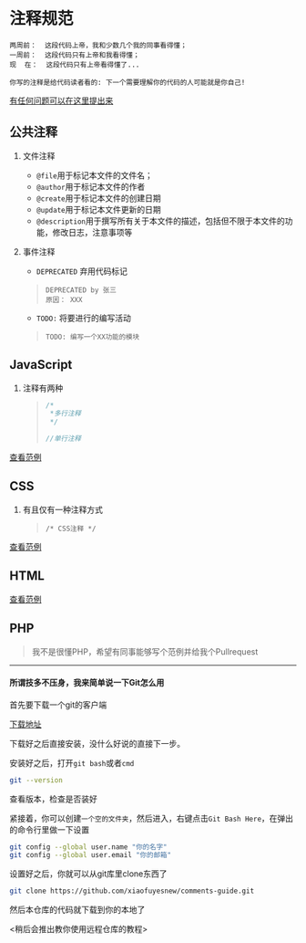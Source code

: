 # 注释规范

    两周前：  这段代码上帝，我和少数几个我的同事看得懂；
    一周前：  这段代码只有上帝和我看得懂；
    现  在：  这段代码只有上帝看得懂了...

    你写的注释是给代码读者看的: 下一个需要理解你的代码的人可能就是你自己!


[有任何问题可以在这里提出来](https://github.com/xiaofuyesnew/comments-guide/issues)

## 公共注释

1. 文件注释
    - `@file`用于标记本文件的文件名；
    - `@author`用于标记本文件的作者
    - `@create`用于标记本文件的创建日期
    - `@update`用于标记本文件更新的日期
    - `@description`用于撰写所有关于本文件的描述，包括但不限于本文件的功能，修改日志，注意事项等

2. 事件注释
    - `DEPRECATED` 弃用代码标记

    > ```
    > DEPRECATED by 张三 
    > 原因： XXX   
    > ```

    - `TODO:` 将要进行的编写活动

    > ```
    > TODO: 编写一个XX功能的模块
    > ```

## JavaScript

1. 注释有两种

    > ```javascript
    > /*
    >  *多行注释
    >  */
    > 
    > //单行注释
    > ```

[查看范例](examples/index.js)

## CSS

1. 有且仅有一种注释方式

    > ```
    > /* CSS注释 */
    > ```

[查看范例](examples/index.css)
## HTML


[查看范例](examples/index.html)

## PHP

> 我不是很懂PHP，希望有同事能够写个范例并给我个Pullrequest

---

#### 所谓技多不压身，我来简单说一下Git怎么用

首先要下载一个git的客户端

[下载地址](https://git-scm.com/)

下载好之后直接安装，没什么好说的直接下一步。

安装好之后，打开`git bash`或者`cmd`
```bash
git --version
```
查看版本，检查是否装好

紧接着，你可以创建`一个空的文件夹`，然后进入，右键点击`Git Bash Here`，在弹出的命令行里做一下设置
```bash
git config --global user.name "你的名字"
git config --global user.email "你的邮箱"
```

设置好之后，你就可以从git库里clone东西了
```bash
git clone https://github.com/xiaofuyesnew/comments-guide.git
```

然后本仓库的代码就下载到你的本地了

<稍后会推出教你使用远程仓库的教程>
